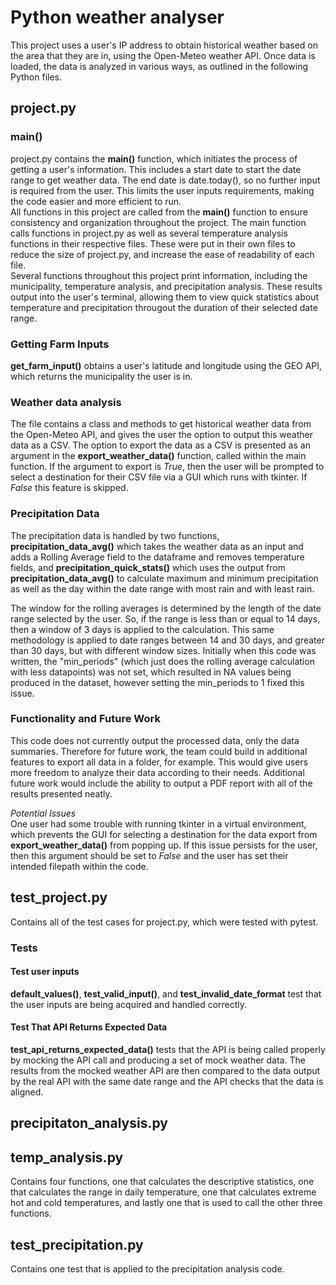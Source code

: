 # Python weather analyser
This project uses a user's IP address to obtain historical weather based on the area that they are in, using the Open-Meteo weather API. 
Once data is loaded, the data is analyzed in various ways, as outlined in the following Python files. 

## project.py
### main()
project.py contains the **main()** function, which initiates the process of getting a user's information. This includes a start date to start the date range to get weather data. The end date is date.today(), so no further input is required from the user. This limits the user inputs requirements, making the code easier and more efficient to run.  
All functions in this project are called from the **main()** function to ensure consistency and organization throughout the project. The main function calls functions in project.py as well as several temperature analysis functions in their respective files. These were put in their own files to reduce the size of project.py, and increase the ease of readability of each file.  
Several functions throughout this project print information, including the municipality, temperature analysis, and precipitation analysis. These results output into the user's terminal, allowing them to view quick statistics about temperature and precipitation througout the duration of their selected date range. 

### Getting Farm Inputs
**get_farm_input()** obtains a user's latitude and longitude using the GEO API, which returns the municipality the user is in.

### Weather data analysis
The file contains a class and methods to get historical weather data from the Open-Meteo API, and gives the user the option to output this weather data as a CSV. The option to export the data as a CSV is presented as an argument in the **export_weather_data()** function, called within the main function. If the argument to export is *True*, then the user will be prompted to select a destination for their CSV file via a GUI which runs with tkinter. If *False* this feature is skipped. 

### Precipitation Data
The precipitation data is handled by two functions, **precipitation_data_avg()** which takes the weather data as an input and adds a Rolling Average field to the dataframe and removes temperature fields, and **precipitation_quick_stats()** which uses the output from **precipitation_data_avg()** to calculate maximum and minimum precipitation as well as the day within the date range with most rain and with least rain.  

The window for the rolling averages is determined by the length of the date range selected by the user. So, if the range is less than or equal to 14 days, then a window of 3 days is applied to the calculation. This same methodology is applied to date ranges between 14 and 30 days, and greater than 30 days, but with different window sizes. Initially when this code was written, the "min_periods" (which just does the rolling average calculation with less datapoints) was not set, which resulted in NA values being produced in the dataset, however setting the min_periods to 1 fixed this issue.

### Functionality and Future Work
This code does not currently output the processed data, only the data summaries. Therefore for future work, the team could build in additional features to export all data in a folder, for example. This would give users more freedom to analyze their data according to their needs. Additional future work would include the ability to output a PDF report with all of the results presented neatly.  

*Potential Issues*  
One user had some trouble with running tkinter in a virtual environment, which prevents the GUI for selecting a destination for the data export from **export_weather_data()** from popping up. If this issue persists for the user, then this argument should be set to *False* and the user has set their intended filepath within the code. 

## test_project.py
Contains all of the test cases for project.py, which were tested with pytest.

### Tests
#### Test user inputs
**default_values()**, **test_valid_input()**, and **test_invalid_date_format** test that the user inputs are being acquired and handled correctly.  

#### Test That API Returns Expected Data
**test_api_returns_expected_data()** tests that the API is being called properly by mocking the API call and producing a set of mock weather data. The results from the mocked weather API are then compared to the data output by the real API with the same date range and the API checks that the data is aligned.


## precipitaton_analysis.py

## temp_analysis.py
Contains four functions, one that calculates the descriptive statistics, one that calculates the range in daily temperature, one that calculates extreme hot and cold temperatures, and lastly one that is used to call the other three functions.

## test_precipitation.py
Contains one test that is applied to the precipitation analysis code. 




